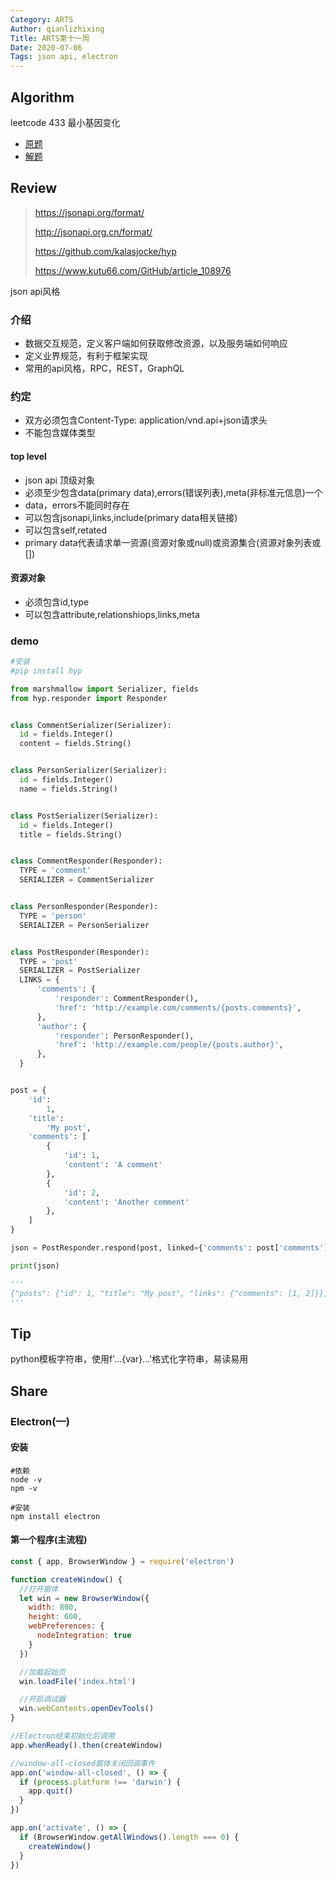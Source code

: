 ```yaml
---
Category: ARTS
Author: qianlizhixing
Title: ARTS第十一周
Date: 2020-07-06
Tags: json api, electron
---
```


## Algorithm

leetcode 433 最小基因变化

- [原题](https://leetcode-cn.com/problems/minimum-genetic-mutation/)
- [解题](https://github.com/qianlizhixing12/leetcode/blob/master/python/433.py)

## Review

> https://jsonapi.org/format/
>
> http://jsonapi.org.cn/format/
>
> https://github.com/kalasjocke/hyp
>
> https://www.kutu66.com/GitHub/article_108976

json api风格

### 介绍

- 数据交互规范，定义客户端如何获取修改资源，以及服务端如何响应
- 定义业界规范，有利于框架实现
- 常用的api风格，RPC，REST，GraphQL

### 约定

- 双方必须包含Content-Type: application/vnd.api+json请求头
- 不能包含媒体类型

#### top level

- json api 顶级对象
- 必须至少包含data(primary data),errors(错误列表),meta(非标准元信息)一个
- data，errors不能同时存在
- 可以包含jsonapi,links,include(primary data相关链接)
- 可以包含self,retated
- primary data代表请求单一资源(资源对象或null)或资源集合(资源对象列表或[])

#### 资源对象

- 必须包含id,type
- 可以包含attribute,relationshiops,links,meta

### demo

```python
#安装
#pip install hyp

from marshmallow import Serializer, fields
from hyp.responder import Responder


class CommentSerializer(Serializer):
  id = fields.Integer()
  content = fields.String()


class PersonSerializer(Serializer):
  id = fields.Integer()
  name = fields.String()


class PostSerializer(Serializer):
  id = fields.Integer()
  title = fields.String()


class CommentResponder(Responder):
  TYPE = 'comment'
  SERIALIZER = CommentSerializer


class PersonResponder(Responder):
  TYPE = 'person'
  SERIALIZER = PersonSerializer


class PostResponder(Responder):
  TYPE = 'post'
  SERIALIZER = PostSerializer
  LINKS = {
      'comments': {
          'responder': CommentResponder(),
          'href': 'http://example.com/comments/{posts.comments}',
      },
      'author': {
          'responder': PersonResponder(),
          'href': 'http://example.com/people/{posts.author}',
      },
  }


post = {
    'id':
        1,
    'title':
        'My post',
    'comments': [
        {
            'id': 1,
            'content': 'A comment'
        },
        {
            'id': 2,
            'content': 'Another comment'
        },
    ]
}

json = PostResponder.respond(post, linked={'comments': post['comments']})

print(json)

'''
{"posts": {"id": 1, "title": "My post", "links": {"comments": [1, 2]}}, "linked": {"comments": [{"content": "A comment", "id": 1}, {"content": "Another comment", "id": 2}]}, "links": {"posts.comments": {"href": "http://example.com/comments/{posts.comments}", "type": "comments"}}}
'''
```

## Tip

python模板字符串，使用f'...{var}...'格式化字符串，易读易用

## Share

### Electron(一)

#### 安装

```shell
#依赖
node -v
npm -v

#安装
npm install electron
```

#### 第一个程序(主流程)

```javascript
const { app, BrowserWindow } = require('electron')

function createWindow() {
  //打开窗体
  let win = new BrowserWindow({
    width: 800,
    height: 600,
    webPreferences: {
      nodeIntegration: true
    }
  })

  //加载起始页
  win.loadFile('index.html')

  //开启调试器
  win.webContents.openDevTools()
}

//Electron结束初始化后调用
app.whenReady().then(createWindow)

//window-all-closed窗体关闭回调事件
app.on('window-all-closed', () => {
  if (process.platform !== 'darwin') {
    app.quit()
  }
})

app.on('activate', () => {
  if (BrowserWindow.getAllWindows().length === 0) {
    createWindow()
  }
})
```

